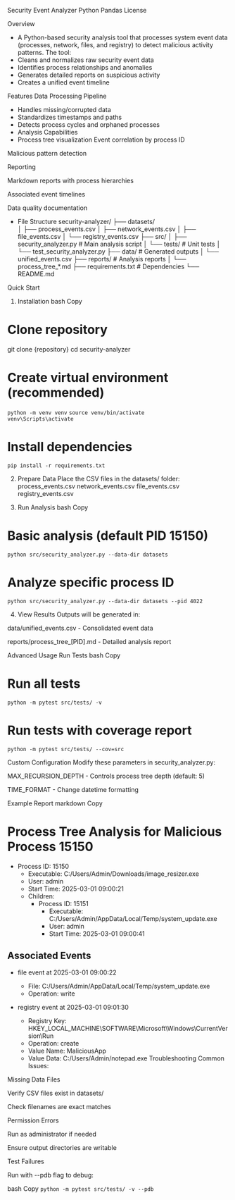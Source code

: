 Security Event Analyzer
Python
Pandas
License

Overview
- A Python-based security analysis tool that processes system event data (processes, network, files, and registry) to detect malicious activity patterns. The tool:
- Cleans and normalizes raw security event data
- Identifies process relationships and anomalies
- Generates detailed reports on suspicious activity
- Creates a unified event timeline

Features
Data Processing Pipeline

- Handles missing/corrupted data
- Standardizes timestamps and paths
- Detects process cycles and orphaned processes
- Analysis Capabilities
- Process tree visualization
Event correlation by process ID

Malicious pattern detection

Reporting

Markdown reports with process hierarchies

Associated event timelines

Data quality documentation

- File Structure
security-analyzer/
├── datasets/                  
│   ├── process_events.csv
│   ├── network_events.csv
│   ├── file_events.csv
│   └── registry_events.csv
├── src/
│   ├── security_analyzer.py   # Main analysis script
│   └── tests/                 # Unit tests
│       └── test_security_analyzer.py
├── data/                      # Generated outputs
│   └── unified_events.csv
├── reports/                   # Analysis reports
│   └── process_tree_*.md
├── requirements.txt           # Dependencies
└── README.md

Quick Start
1. Installation
bash
Copy
# Clone repository
git clone {repository}
cd security-analyzer

# Create virtual environment (recommended)
`python -m venv venv`
`source venv/bin/activate`  
`venv\Scripts\activate`     

# Install dependencies
`pip install -r requirements.txt`

2. Prepare Data
Place the CSV files in the datasets/ folder:
process_events.csv
network_events.csv
file_events.csv
registry_events.csv

3. Run Analysis
bash
Copy
# Basic analysis (default PID 15150)
`python src/security_analyzer.py --data-dir datasets`

# Analyze specific process ID
`python src/security_analyzer.py --data-dir datasets --pid 4022`

4. View Results
Outputs will be generated in:

data/unified_events.csv - Consolidated event data

reports/process_tree_[PID].md - Detailed analysis report

Advanced Usage
Run Tests
bash
Copy
# Run all tests
`python -m pytest src/tests/ -v`

# Run tests with coverage report
`python -m pytest src/tests/ --cov=src`

Custom Configuration
Modify these parameters in security_analyzer.py:

MAX_RECURSION_DEPTH - Controls process tree depth (default: 5)

TIME_FORMAT - Change datetime formatting

Example Report
markdown
Copy
# Process Tree Analysis for Malicious Process 15150

- Process ID: 15150
  - Executable: C:/Users/Admin/Downloads/image_resizer.exe
  - User: admin
  - Start Time: 2025-03-01 09:00:21
  - Children:
    - Process ID: 15151
      - Executable: C:/Users/Admin/AppData/Local/Temp/system_update.exe
      - User: admin
      - Start Time: 2025-03-01 09:00:41

## Associated Events

- file event at 2025-03-01 09:00:22
  - File: C:/Users/Admin/AppData/Local/Temp/system_update.exe
  - Operation: write

- registry event at 2025-03-01 09:01:30
  - Registry Key: HKEY_LOCAL_MACHINE\SOFTWARE\Microsoft\Windows\CurrentVersion\Run
  - Operation: create
  - Value Name: MaliciousApp
  - Value Data: C:/Users/Admin/notepad.exe
Troubleshooting
Common Issues:

Missing Data Files

Verify CSV files exist in datasets/

Check filenames are exact matches

Permission Errors

Run as administrator if needed

Ensure output directories are writable

Test Failures

Run with --pdb flag to debug:

bash
Copy
`python -m pytest src/tests/ -v --pdb`